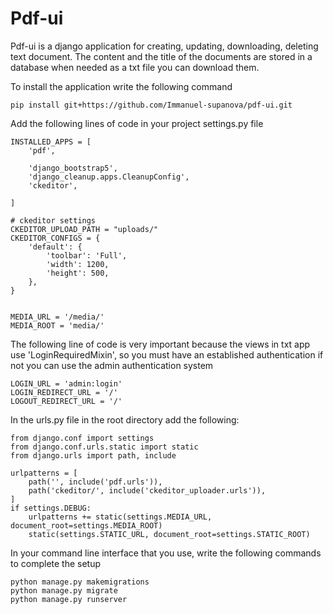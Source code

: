 # Pdf-ui

Pdf-ui is a django application for creating, updating, downloading, deleting text document. The content and the title of the documents are stored in a database when needed as a txt file you can download them.


To install the application write the following command

```commandline
pip install git+https://github.com/Immanuel-supanova/pdf-ui.git
```
Add the following lines of code in your project settings.py file

```
INSTALLED_APPS = [
    'pdf',

    'django_bootstrap5',
    'django_cleanup.apps.CleanupConfig',
    'ckeditor',

]
```
```
# ckeditor settings
CKEDITOR_UPLOAD_PATH = "uploads/"
CKEDITOR_CONFIGS = {
    'default': {
        'toolbar': 'Full',
        'width': 1200,
        'height': 500,
    },
}


```

```
MEDIA_URL = '/media/'
MEDIA_ROOT = 'media/'
```

The following line of code is very important because the views in txt app use 'LoginRequiredMixin', so you must have an established authentication
if not you can use the admin authentication system

```
LOGIN_URL = 'admin:login'
LOGIN_REDIRECT_URL = '/'
LOGOUT_REDIRECT_URL = '/'
```
In the urls.py file in the root directory add the following:

```
from django.conf import settings
from django.conf.urls.static import static
from django.urls import path, include

urlpatterns = [
    path('', include('pdf.urls')),
    path('ckeditor/', include('ckeditor_uploader.urls')),
]
if settings.DEBUG:
    urlpatterns += static(settings.MEDIA_URL, document_root=settings.MEDIA_ROOT)
    static(settings.STATIC_URL, document_root=settings.STATIC_ROOT)
```
In your command line interface that you use, write the following commands to complete the setup
```commandline
python manage.py makemigrations
python manage.py migrate
python manage.py runserver
```